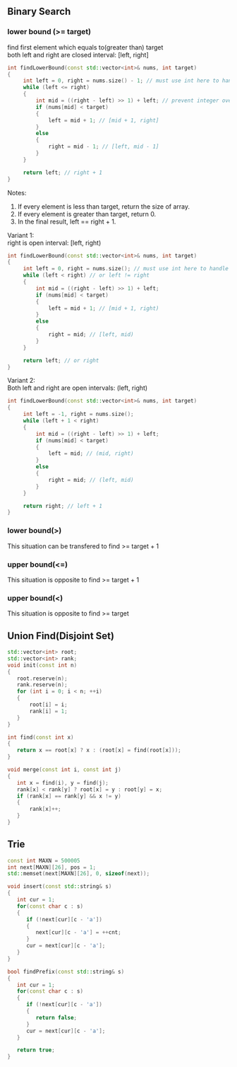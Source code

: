 ## Binary Search
### lower bound (>= target)
find first element which equals to(greater than) target  
both left and right are closed interval: [left, right]
``` cpp
int findLowerBound(const std::vector<int>& nums, int target)
{
     int left = 0, right = nums.size() - 1; // must use int here to handle -1
     while (left <= right)
     {
         int mid = ((right - left) >> 1) + left; // prevent integer overflow
         if (nums[mid] < target)
         {
             left = mid + 1; // [mid + 1, right]
         }
         else
         {
             right = mid - 1; // [left, mid - 1]
         }
     }

     return left; // right + 1
}
```
Notes:
1. If every element is less than target, return the size of array.
2. If every element is greater than target, return 0.
3. In the final result, left == right + 1.

Variant 1:  
right is open interval: [left, right)
``` cpp
int findLowerBound(const std::vector<int>& nums, int target)
{
     int left = 0, right = nums.size(); // must use int here to handle -1
     while (left < right) // or left != right
     {
         int mid = ((right - left) >> 1) + left;
         if (nums[mid] < target)
         {
             left = mid + 1; // [mid + 1, right)
         }
         else
         {
             right = mid; // [left, mid)
         }
     }

     return left; // or right
}
```

Variant 2:  
Both left and right are open intervals: (left, right)
``` cpp
int findLowerBound(const std::vector<int>& nums, int target)
{
     int left = -1, right = nums.size();
     while (left + 1 < right)
     {
         int mid = ((right - left) >> 1) + left;
         if (nums[mid] < target)
         {
             left = mid; // (mid, right)
         }
         else
         {
             right = mid; // (left, mid)
         }
     }

     return right; // left + 1
}
```
### lower bound(>)
This situation can be transfered to find >= target + 1

### upper bound(<=)
This situation is opposite to find >= target + 1

### upper bound(<)
This situation is opposite to find >= target

## Union Find(Disjoint Set)
``` cpp
std::vector<int> root;
std::vector<int> rank;
void init(const int n)
{
   root.reserve(n);
   rank.reserve(n);
   for (int i = 0; i < n; ++i)
   {
       root[i] = i;
       rank[i] = 1;
   }
}

int find(const int x)
{
   return x == root[x] ? x : (root[x] = find(root[x]));
}

void merge(const int i, const int j)
{
   int x = find(i), y = find(j);
   rank[x] < rank[y] ? root[x] = y : root[y] = x;
   if (rank[x] == rank[y] && x != y)
   {
       rank[x]++;
   }
}
```

## Trie
``` cpp
const int MAXN = 500005
int next[MAXN][26], pos = 1;
std::memset(next[MAXN][26], 0, sizeof(next));

void insert(const std::string& s)
{
   int cur = 1;
   for(const char c : s)
   {
      if (!next[cur][c - 'a'])
      {
         next[cur][c - 'a'] = ++cnt;
      }
      cur = next[cur][c - 'a'];
   }
}

bool findPrefix(const std::string& s)
{
   int cur = 1;
   for(const char c : s)
   {
      if (!next[cur][c - 'a'])
      {
         return false;
      }
      cur = next[cur][c - 'a'];
   }

   return true;
}
```
